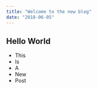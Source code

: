 ```yaml
---
title: "Welcome to the new blog"
date: "2018-06-05"
---
```


## Hello World

* This
* Is
* A
* New
* Post
